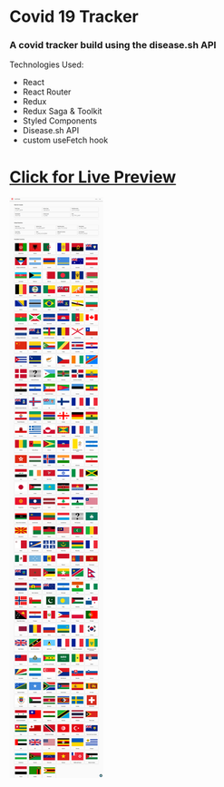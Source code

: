 # Covid 19 Tracker
### A covid tracker build using the disease.sh API

Technologies Used: 
- React
- React Router 
- Redux
- Redux Saga & Toolkit
- Styled Components
- Disease.sh API
- custom useFetch hook

# [Click for Live Preview](dsfs)

![Website Preview](./preview.png)